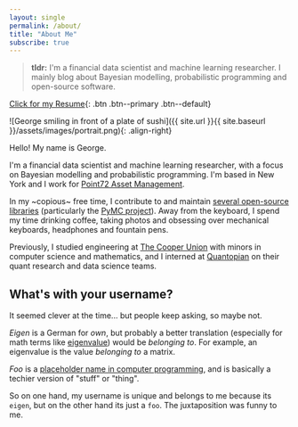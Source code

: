 ```yaml
---
layout: single
permalink: /about/
title: "About Me"
subscribe: true
---
```


> **tldr:** I'm a financial data scientist and machine learning researcher. I
> mainly blog about Bayesian modelling, probabilistic programming and
> open-source software.

[Click for my
Resume](https://github.com/eigenfoo/eigenfoo.xyz/raw/master/assets/documents/resume.pdf){:
.btn .btn--primary .btn--default}

![George smiling in front of a plate of sushi]({{ site.url }}{{ site.baseurl }}/assets/images/portrait.png){: .align-right}

Hello! My name is George.

I'm a financial data scientist and machine learning researcher, with a focus on
Bayesian modelling and probabilistic programming. I'm based in New York and I
work for [Point72 Asset Management](http://point72.com).

In my ~copious~ free time, I contribute to and maintain [several open-source
libraries](https://eigenfoo.xyz/work/#software) (particularly the [PyMC
project](https://github.com/pymc-devs)). Away from the keyboard, I spend my time
drinking coffee, taking photos and obsessing over mechanical keyboards,
headphones and fountain pens.

Previously, I studied engineering at [The Cooper
Union](http://cooper.edu/welcome) with minors in computer science and
mathematics, and I interned at [Quantopian](https://www.quantopian.com/) on
their quant research and data science teams.

## What's with your username?

It seemed clever at the time... but people keep asking, so maybe not.

_Eigen_ is a German for _own_, but probably a better translation (especially for
math terms like
[eigenvalue](https://en.wikipedia.org/wiki/Eigenvalues_and_eigenvectors)) would
be _belonging to_. For example, an eigenvalue is the value _belonging to_ a
matrix.

_Foo_ is a [placeholder name in computer
programming](https://en.wikipedia.org/wiki/Foobar), and is basically a techier
version of "stuff" or "thing".

So on one hand, my username is unique and belongs to me because its `eigen`, but
on the other hand its just a `foo`. The juxtaposition was funny to me.
